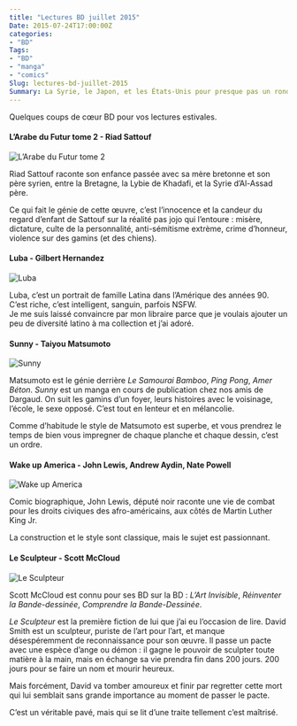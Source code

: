 ```yaml
---
title: "Lectures BD juillet 2015"
Date: 2015-07-24T17:00:00Z
categories: 
- "BD"
Tags: 
- "BD"
- "manga"
- "comics"
Slug: lectures-bd-juillet-2015
Summary: La Syrie, le Japon, et les États-Unis pour presque pas un rond.
---
```


Quelques coups de cœur BD pour vos lectures estivales.

#### L’Arabe du Futur tome 2 - Riad Sattouf
![L’Arabe du Futur tome 2](/img/bd/l_arabe_du_futur_couverture_2.jpg)

Riad Sattouf raconte son enfance passée avec sa mère bretonne et son père syrien, entre la Bretagne, la Lybie de Khadafi, et la Syrie d’Al-Assad père. 

Ce qui fait le génie de cette œuvre, c’est l’innocence et la candeur du regard d’enfant de Sattouf sur la réalité pas jojo qui l’entoure : misère, dictature, culte de la personnalité, anti-sémitisme extrème, crime d’honneur, violence sur des gamins (et des chiens).

#### Luba - Gilbert Hernandez
![Luba](/img/bd/luba.jpg)

Luba, c’est un portrait de famille Latina dans l’Amérique des années 90.
C’est riche, c’est intelligent, sanguin, parfois NSFW.  
Je me suis laissé convaincre par mon libraire parce que je voulais ajouter un peu de diversité latino à ma collection et j’ai adoré.

#### Sunny - Taiyou Matsumoto
![Sunny](/img/bd/sunny-banner.jpg)

Matsumoto est le génie derrière *Le Samourai Bamboo*, *Ping Pong*, *Amer Béton*.
*Sunny* est un manga en cours de publication chez nos amis de Dargaud. On suit les gamins d’un foyer, leurs histoires avec le voisinage, l’école, le sexe opposé.
C’est tout en lenteur et en mélancolie.

Comme d’habitude le style de Matsumoto est superbe, et vous prendrez le temps de bien vous impregner de chaque planche et chaque dessin, c’est un ordre.

#### Wake up America - John Lewis, Andrew Aydin, Nate Powell
![Wake up America](/img/bd/wakeup.jpg)

Comic biographique, John Lewis, député noir raconte une vie de combat pour les droits civiques des afro-américains, aux côtés de Martin Luther King Jr.

La construction et le style sont classique, mais le sujet est passionnant.

#### Le Sculpteur - Scott McCloud
![Le Sculpteur](/img/bd/le-sculpteur.jpg)

Scott McCloud est connu pour ses BD sur la BD : *L’Art Invisible*, *Réinventer la Bande-dessinée*, *Comprendre la Bande-Dessinée*.

*Le Sculpteur* est la première fiction de lui que j’ai eu l’occasion de lire. 
David Smith est un sculpteur, puriste de l’art pour l’art, et manque désespéremment de reconnaissance pour son œuvre. Il passe un pacte avec une espèce d’ange ou démon : il gagne le pouvoir de sculpter toute matière à la main, mais en échange sa vie prendra fin dans 200 jours. 200 jours pour se faire un nom et mourir heureux.

Mais forcément, David va tomber amoureux et finir par regretter cette mort qui lui semblait sans grande importance au moment de passer le pacte.

C’est un véritable pavé, mais qui se lit d’une traite tellement c’est maîtrisé.

